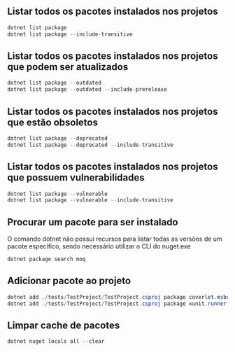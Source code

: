 ## Listar todos os pacotes instalados nos projetos
```csharp
dotnet list package
dotnet list package --include-transitive
```

## Listar todos os pacotes instalados nos projetos que podem ser atualizados
```csharp
dotnet list package --outdated
dotnet list package --outdated --include-prerelease
```

## Listar todos os pacotes instalados nos projetos que estão obsoletos
```csharp
dotnet list package --deprecated
dotnet list package --deprecated --include-transitive
```

## Listar todos os pacotes instalados nos projetos que possuem vulnerabilidades
```csharp
dotnet list package --vulnerable
dotnet list package --vulnerable --include-transitive
```

## Procurar um pacote para ser instalado
O comando dotnet não possui recursos para listar todas as versões de um pacote específico, sendo necessário utilizar o CLI do nuget.exe
```csharp
dotnet package search moq
```

## Adicionar pacote ao projeto
```csharp
dotnet add ./tests/TestProject/TestProject.csproj package coverlet.msbuild -v 6.0.2
dotnet add ./tests/TestProject/TestProject.csproj package xunit.runner.visualstudio -v 3.0.0-pre.35
```

## Limpar cache de pacotes
```csharp
dotnet nuget locals all --clear
```